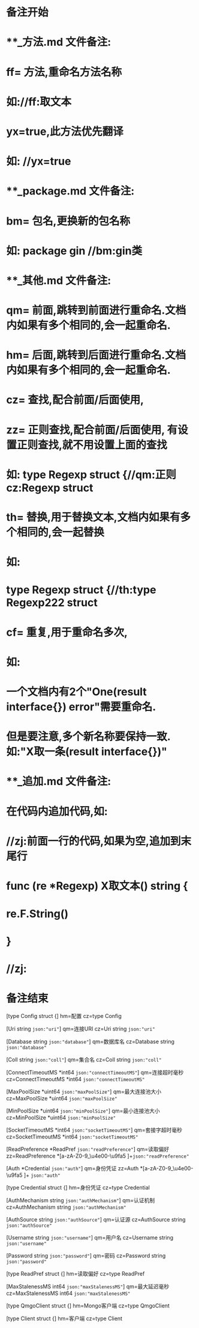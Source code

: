 # 备注开始
# **_方法.md 文件备注:
# ff= 方法,重命名方法名称
# 如://ff:取文本
#
# yx=true,此方法优先翻译
# 如: //yx=true

# **_package.md 文件备注:
# bm= 包名,更换新的包名称 
# 如: package gin //bm:gin类

# **_其他.md 文件备注:
# qm= 前面,跳转到前面进行重命名.文档内如果有多个相同的,会一起重命名.
# hm= 后面,跳转到后面进行重命名.文档内如果有多个相同的,会一起重命名.
# cz= 查找,配合前面/后面使用,
# zz= 正则查找,配合前面/后面使用, 有设置正则查找,就不用设置上面的查找
# 如: type Regexp struct {//qm:正则 cz:Regexp struct
#
# th= 替换,用于替换文本,文档内如果有多个相同的,会一起替换
# 如:
# type Regexp struct {//th:type Regexp222 struct
#
# cf= 重复,用于重命名多次,
# 如: 
# 一个文档内有2个"One(result interface{}) error"需要重命名.
# 但是要注意,多个新名称要保持一致. 如:"X取一条(result interface{})"

# **_追加.md 文件备注:
# 在代码内追加代码,如:
# //zj:前面一行的代码,如果为空,追加到末尾行
# func (re *Regexp) X取文本() string { 
# re.F.String()
# }
# //zj:
# 备注结束

[type Config struct {]
hm=配置
cz=type Config

[Uri string `json:"uri"`]
qm=连接URI
cz=Uri string `json:"uri"`

[Database string `json:"database"`]
qm=数据库名
cz=Database string `json:"database"`

[Coll string `json:"coll"`]
qm=集合名
cz=Coll string `json:"coll"`

[ConnectTimeoutMS *int64 `json:"connectTimeoutMS"`]
qm=连接超时毫秒
cz=ConnectTimeoutMS *int64 `json:"connectTimeoutMS"`

[MaxPoolSize *uint64 `json:"maxPoolSize"`]
qm=最大连接池大小
cz=MaxPoolSize *uint64 `json:"maxPoolSize"`

[MinPoolSize *uint64 `json:"minPoolSize"`]
qm=最小连接池大小
cz=MinPoolSize *uint64 `json:"minPoolSize"`

[SocketTimeoutMS *int64 `json:"socketTimeoutMS"`]
qm=套接字超时毫秒
cz=SocketTimeoutMS *int64 `json:"socketTimeoutMS"`

[ReadPreference *ReadPref `json:"readPreference"`]
qm=读取偏好
zz=ReadPreference \*[a-zA-Z0-9_\u4e00-\u9fa5 ]+`json:"readPreference"`

[Auth *Credential `json:"auth"`]
qm=身份凭证
zz=Auth \*[a-zA-Z0-9_\u4e00-\u9fa5 ]+ `json:"auth"`

[type Credential struct {]
hm=身份凭证
cz=type Credential

[AuthMechanism string `json:"authMechanism"`]
qm=认证机制
cz=AuthMechanism string `json:"authMechanism"`

[AuthSource string `json:"authSource"`]
qm=认证源
cz=AuthSource string `json:"authSource"`

[Username string `json:"username"`]
qm=用户名
cz=Username string `json:"username"`

[Password string `json:"password"`]
qm=密码
cz=Password string `json:"password"`

[type ReadPref struct {]
hm=读取偏好
cz=type ReadPref

[MaxStalenessMS int64 `json:"maxStalenessMS"`]
qm=最大延迟毫秒
cz=MaxStalenessMS int64 `json:"maxStalenessMS"`

[type QmgoClient struct {]
hm=Mongo客户端
cz=type QmgoClient

[type Client struct {]
hm=客户端
cz=type Client
